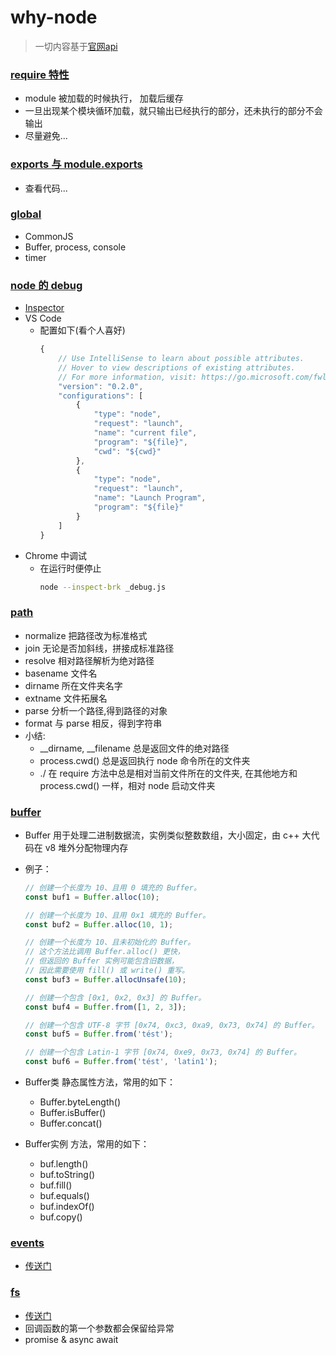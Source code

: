 # why-node

> 一切内容基于[官网api](http://nodejs.cn/api/)

### [require 特性](./require)

* module 被加载的时候执行， 加载后缓存
* 一旦出现某个模块循环加载，就只输出已经执行的部分，还未执行的部分不会输出
* 尽量避免...

### [exports 与 module.exports](./exports)

* 查看代码...

### [global](./global)

* CommonJS
* Buffer, process, console
* timer

### [node 的 debug](./debug)
* [Inspector](https://nodejs.org/en/docs/inspector/)
* VS Code
    * 配置如下(看个人喜好)
        ```javascript
        {
            // Use IntelliSense to learn about possible attributes.
            // Hover to view descriptions of existing attributes.
            // For more information, visit: https://go.microsoft.com/fwlink/?linkid=830387
            "version": "0.2.0",
            "configurations": [
                {
                    "type": "node",
                    "request": "launch",
                    "name": "current file",
                    "program": "${file}",
                    "cwd": "${cwd}"
                },
                {
                    "type": "node",
                    "request": "launch",
                    "name": "Launch Program",
                    "program": "${file}"
                }
            ]
        }
        ```
* Chrome 中调试
    * 在运行时便停止
        ```bash
        node --inspect-brk _debug.js
        ```

### [path](./path)

* normalize 把路径改为标准格式
* join 无论是否加斜线，拼接成标准路径
* resolve 相对路径解析为绝对路径
* basename 文件名
* dirname 所在文件夹名字
* extname 文件拓展名
* parse 分析一个路径,得到路径的对象
* format 与 parse 相反，得到字符串
* 小结:
    * __dirname, __filename 总是返回文件的绝对路径
    * process.cwd() 总是返回执行 node 命令所在的文件夹
    * ./  在 require 方法中总是相对当前文件所在的文件夹, 在其他地方和 process.cwd() 一样，相对 node 启动文件夹

### [buffer](./buffer)

* Buffer 用于处理二进制数据流，实例类似整数数组，大小固定，由 c++ 大代码在 v8 堆外分配物理内存
* 例子：
    ``` javascript
    // 创建一个长度为 10、且用 0 填充的 Buffer。
    const buf1 = Buffer.alloc(10);

    // 创建一个长度为 10、且用 0x1 填充的 Buffer。 
    const buf2 = Buffer.alloc(10, 1);

    // 创建一个长度为 10、且未初始化的 Buffer。
    // 这个方法比调用 Buffer.alloc() 更快，
    // 但返回的 Buffer 实例可能包含旧数据，
    // 因此需要使用 fill() 或 write() 重写。
    const buf3 = Buffer.allocUnsafe(10);

    // 创建一个包含 [0x1, 0x2, 0x3] 的 Buffer。
    const buf4 = Buffer.from([1, 2, 3]);

    // 创建一个包含 UTF-8 字节 [0x74, 0xc3, 0xa9, 0x73, 0x74] 的 Buffer。
    const buf5 = Buffer.from('tést');

    // 创建一个包含 Latin-1 字节 [0x74, 0xe9, 0x73, 0x74] 的 Buffer。
    const buf6 = Buffer.from('tést', 'latin1');
    ```

* Buffer类 静态属性方法，常用的如下：
    * Buffer.byteLength()
    * Buffer.isBuffer()
    * Buffer.concat()

* Buffer实例 方法，常用的如下：
    * buf.length()
    * buf.toString()
    * buf.fill()
    * buf.equals()
    * buf.indexOf()
    * buf.copy()

### [events](./events)
* [传送门](http://nodejs.cn/api/events.html)

### [fs](./fs) 
* [传送门](http://nodejs.cn/api/fs.html)
* 回调函数的第一个参数都会保留给异常
* promise & async await
